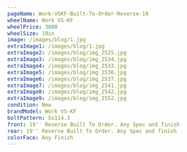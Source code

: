 ```yaml
---
pageName: Work-VSKF-Built-To-Order-Reverse-19
wheelName: Work VS-KF
wheelPrice: 3800
wheelSize: 19in
image: /images/blog/1.jpg
extraImage1: /images/blog/1.jpg
extraImage2: /images/blog/img_2525.jpg
extraImage3: /images/blog/img_2534.jpg
extraImage4: /images/blog/img_2533.jpg
extraImage5: /images/blog/img_2536.jpg
extraImage6: /images/blog/img_2537.jpg
extraImage7: /images/blog/img_2541.jpg
extraImage8: /images/blog/img_2542.jpg
extraImage9: /images/blog/img_2552.jpg
condition: New
brandModel: Work VS-KF
boltPattern: 5x114.3
front: 19'' Reverse Built To Order. Any Spec and finish
rear: 19'' Reverse Built To Order. Any Spec and finish
colorFace: Any Finish
---
```

